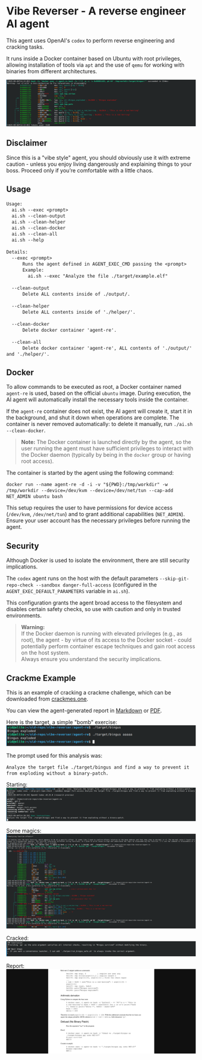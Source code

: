 # Vibe Reverser - A reverse engineer AI agent

This agent uses OpenAI's `codex` to perform reverse engineering and cracking tasks.

It runs inside a Docker container based on Ubuntu with root privileges, allowing installation of tools via `apt` and the use of `qemu` for working with binaries from different architectures.

![Screenshot](example/example.png)

## Disclaimer

Since this is a "vibe style" agent, you should obviously use it with extreme caution - unless you enjoy living dangerously and explaining things to your boss.
Proceed only if you’re comfortable with a little chaos.

## Usage

```
Usage:
  ai.sh --exec <prompt>
  ai.sh --clean-output
  ai.sh --clean-helper
  ai.sh --clean-docker
  ai.sh --clean-all
  ai.sh --help

Details:
  --exec <prompt>
      Runs the agent defined in AGENT_EXEC_CMD passing the <prompt>
      Example:
        ai.sh --exec "Analyze the file ./target/example.elf"

  --clean-output
      Delete ALL contents inside of ./output/.

  --clean-helper
      Delete ALL contents inside of './helper/'.

  --clean-docker
      Delete docker container 'agent-re'.

  --clean-all
      Delete docker container 'agent-re', ALL contents of './output/' and './helper/'.
```

## Docker

To allow commands to be executed as root, a Docker container named `agent-re` is used, based on the official `ubuntu` image. During execution, the AI agent will automatically install the necessary tools inside the container.

If the `agent-re` container does not exist, the AI agent will create it, start it in the background, and shut it down when operations are complete. The container is never removed automatically: to delete it manually, run `./ai.sh --clean-docker`.

> **Note:** The Docker container is launched directly by the agent, so the user running the agent must have sufficient privileges to interact with the Docker daemon (typically by being in the `docker` group or having root access).

The container is started by the agent using the following command:
```
docker run --name agent-re -d -i -v "${PWD}:/tmp/workdir" -w /tmp/workdir --device=/dev/kvm --device=/dev/net/tun --cap-add NET_ADMIN ubuntu bash
```
This setup requires the user to have permissions for device access (`/dev/kvm`, `/dev/net/tun`) and to grant additional capabilities (`NET_ADMIN`). Ensure your user account has the necessary privileges before running the agent.

## Security

Although Docker is used to isolate the environment, there are still security implications.

The `codex` agent runs on the host with the default parameters `--skip-git-repo-check --sandbox danger-full-access` (configured in the `AGENT_EXEC_DEFAULT_PARAMETERS` variable in `ai.sh`).

This configuration grants the agent broad access to the filesystem and disables certain safety checks, so use with caution and only in trusted environments.

> **Warning:**  
> If the Docker daemon is running with elevated privileges (e.g., as root), the agent - by virtue of its access to the Docker socket - could potentially perform container escape techniques and gain root access on the host system.  
> Always ensure you understand the security implications.

## Crackme Example

This is an example of cracking a crackme challenge, which can be downloaded from [crackmes.one](https://crackmes.one/crackme/68a153668fac2855fe6fb67b).

You can view the agent-generated report in [Markdown](example/report.md) or [PDF](example/report.pdf).

Here is the target, a simple "bomb" exercise:
![Crackme Example Screenshot - Target](example/target.png)

The prompt used for this analysis was:

```
Analyze the target file ./target/bingus and find a way to prevent it from exploding without a binary-patch.
```

Starting:
![Crackme Example Screenshot - Starting](example/1.png)

Some magics:
![Crackme Example Screenshot - Some Magics](example/2.png)

Cracked:
![Crackme Example Screenshot - Cracked](example/3.png)

Report:
![Crackme Example Screenshot - Report](example/4.png)
